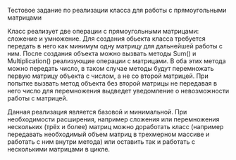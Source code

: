 Тестовое задание по реализации класса для работы с прямоугольными матрицами

Класс реализует две операции с прямоугольными матрицами: сложение и умножение. Для создания обьекта класса требуется передать в него как минимум одну матрицу для дальнейшей работы с ним. После создания объекта можно вызвать методы Sum() и Multiplication() реализующие операции с матрицами. В оба этих метода можно передать число, в таком случае методы будут перемножать первую матрицу объекта с числом, а не со второй матрицей. При попытке вызвать метод объекта без второй матрицы не передавая в него число для перемножения выдведет уведомление о невозможности работы с матрицей.

Данная реализация является базовой и минимальной. При необходимости расширения, например сложения или перемножения нескольких (трёх и более) матриц можно доработать класс (например передавать необходимый объем матриц в трехмерном массиве и работать с ним внутри метода) или оставить так и работать с несколькими матрицами в цикле.
